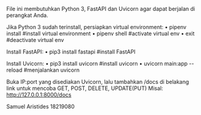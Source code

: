 File ini membutuhkan Python 3, FastAPI dan Uvicorn agar dapat berjalan di perangkat Anda.

Jika Python 3 sudah terinstall, persiapkan virtual environment:
• pipenv install    #install virtual environment
• pipenv shell      #activate virtual env
• exit              #deactivate virtual env

Install FastAPI:
• pip3 install fastapi  #install FastAPI

Install Uvicorn:
• pip3 install uvicorn          #install uvicorn
• uvicorn main:app --reload     #menjalankan uvicorn

Buka IP:port yang disediakan Uvicorn, lalu tambahkan /docs di belakang link untuk mencoba GET, POST, DELETE, UPDATE(PUT)
Misal: http://127.0.0.1:8000/docs

Samuel Aristides
18219080